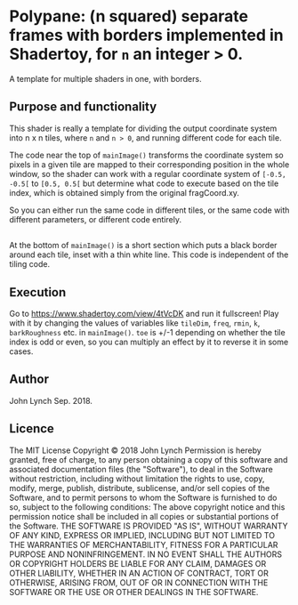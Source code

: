 # Polypane:  (n squared) separate frames with borders implemented in Shadertoy, for `n` an integer > 0.

A template for multiple shaders in one, with borders.

## Purpose and functionality

This shader is really a template for dividing the output coordinate system into n x n tiles, where `n` and `n > 0`, and running different code for each tile.

The code near the top of `mainImage()` transforms the coordinate system so pixels in a given tile are mapped to their corresponding position in the whole window, so the shader can work with a regular coordinate system of `[-0.5, -0.5[` to `[0.5, 0.5[` but determine what code to execute based on the tile index, which is obtained simply from the original fragCoord.xy.

So you can either run the same code in different tiles, or the same code with different parameters, or different code entirely.

##

At the bottom of `mainImage()` is a short section which puts a black border around each tile, inset with a thin white line.   This code is independent of the tiling code.

## Execution

Go to https://www.shadertoy.com/view/4tVcDK and run it fullscreen!
Play with it by changing the values of variables like `tileDim`, `freq`, `rmin`, `k`, `barkRoughness` etc. in `mainImage()`.
`toe` is +/-1 depending on whether the tile index is odd or even, so you can multiply an effect by it to reverse it in some cases.

## Author

John Lynch
Sep. 2018.

## Licence

The MIT License
Copyright © 2018 John Lynch
Permission is hereby granted, free of charge, to any person
obtaining a copy of this software and associated documentation
files (the "Software"), to deal in the Software without restriction,
including without limitation the rights to use, copy, modify, merge,
publish, distribute, sublicense, and/or sell copies of the Software,
and to permit persons to whom the Software is furnished to do so, subject
to the following conditions: The above copyright notice and this permission
notice shall be included in all copies or substantial portions of the Software.
THE SOFTWARE IS PROVIDED "AS IS", WITHOUT WARRANTY OF ANY KIND, EXPRESS OR
IMPLIED, INCLUDING BUT NOT LIMITED TO THE WARRANTIES OF MERCHANTABILITY,
FITNESS FOR A PARTICULAR PURPOSE AND NONINFRINGEMENT. IN NO EVENT SHALL THE
AUTHORS OR COPYRIGHT HOLDERS BE LIABLE FOR ANY CLAIM, DAMAGES OR OTHER LIABILITY,
WHETHER IN AN ACTION OF CONTRACT, TORT OR OTHERWISE, ARISING FROM, OUT OF OR IN
CONNECTION WITH THE SOFTWARE OR THE USE OR OTHER DEALINGS IN THE SOFTWARE.